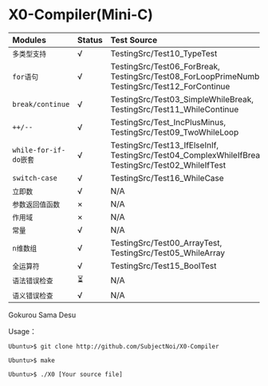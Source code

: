 # X0-Compiler(Mini-C)

| **Modules** | **Status** | **Test Source** |
| :------------- | :------------- | :------------- |
| `多类型支持` | √ | TestingSrc/Test10_TypeTest |
| `for语句` | √ |  TestingSrc/Test06_ForBreak, TestingSrc/Test08_ForLoopPrimeNumber, TestingSrc/Test12_ForContinue |
| `break/continue` | √ | TestingSrc/Test03_SimpleWhileBreak, TestingSrc/Test11_WhileContinue |
| `++/--` | √ | TestingSrc/Test_IncPlusMinus, TestingSrc/Test09_TwoWhileLoop |
| `while-for-if-do嵌套` | √ | TestingSrc/Test13_IfElseInIf, TestingSrc/Test04_ComplexWhileIfBreak, TestingSrc/Test02_WhileIfTest |
| `switch-case` | √ | TestingSrc/Test16_WhileCase |
| `立即数` | √ | N/A |
| `参数返回值函数` | × | N/A |
| `作用域` | × | N/A |
| `常量` | √ | N/A |
| `n维数组` | √ | TestingSrc/Test00_ArrayTest, TestingSrc/Test05_WhileArray |
| `全运算符` | √ | TestingSrc/Test15_BoolTest |
| `语法错误检查` | ⏳ | N/A |
| `语义错误检查` | √ | N/A |

Gokurou Sama Desu

Usage：

```
Ubuntu>$ git clone http://github.com/SubjectNoi/X0-Compiler
```
```
Ubuntu>$ make
```
```
Ubuntu>$ ./X0 [Your source file]
```
